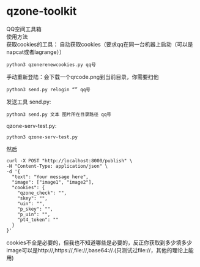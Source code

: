 # qzone-toolkit
QQ空间工具箱
<br/>使用方法
<br/>获取cookies的工具：
自动获取cookies（要求qq在同一台机器上启动（可以是napcat或者lagrange））
```
python3 qzonerenewcookies.py qq号
```
手动重新登陆：会下载一个qrcode.png到当前目录，你需要扫他
```
python3 send.py relogin “” qq号
```
发送工具
send.py:
```
python3 send.py 文本 图片所在目录路径 qq号
```
qzone-serv-test.py:
```
python3 qzone-serv-test.py
```
然后
```
curl -X POST "http://localhost:8000/publish" \
-H "Content-Type: application/json" \
-d '{
  "text": "Your message here",
  "image": ["image1", "image2"],
  "cookies": {
    "qzone_check": "",
    "skey": "",
    "uin": "",
    "p_skey": "",
    "p_uin": "",
    "pt4_token": ""
  }
}'

```
cookies不全是必要的，但我也不知道哪些是必要的，反正你获取到多少填多少
image可以是http://,https://,file://,base64://.(只测试过file://，其他的理论上能用)


